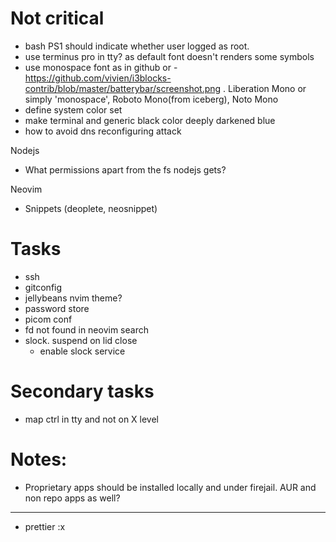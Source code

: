 # Not critical

- bash PS1 should indicate whether user logged as root.
- use terminus pro in tty? as default font doesn't renders some symbols
- use monospace font as in github or - https://github.com/vivien/i3blocks-contrib/blob/master/batterybar/screenshot.png . Liberation Mono or simply 'monospace', Roboto Mono(from iceberg), Noto Mono
- define system color set
- make terminal and generic black color deeply darkened blue
- how to avoid dns reconfiguring attack

Nodejs

- What permissions apart from the fs nodejs gets?

Neovim

- Snippets (deoplete, neosnippet)

# Tasks

- ssh
- gitconfig
- jellybeans nvim theme?
- password store
- picom conf
- fd not found in neovim search
- slock. suspend on lid close
  - enable slock service

# Secondary tasks

- map ctrl in tty and not on X level

# Notes:

- Proprietary apps should be installed locally and under firejail. AUR and non repo apps as well?

---

- prettier :x
